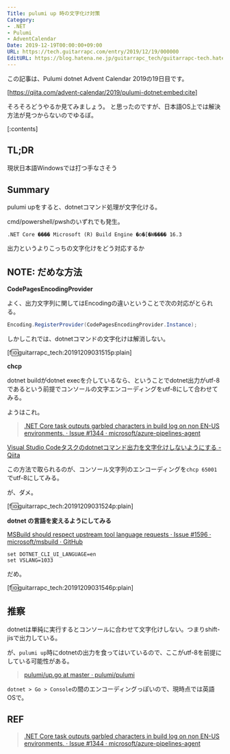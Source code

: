```yaml
---
Title: pulumi up 時の文字化け対策
Category:
- .NET
- Pulumi
- AdventCalendar
Date: 2019-12-19T00:00:00+09:00
URL: https://tech.guitarrapc.com/entry/2019/12/19/000000
EditURL: https://blog.hatena.ne.jp/guitarrapc_tech/guitarrapc-tech.hatenablog.com/atom/entry/26006613478874126
---
```


この記事は、Pulumi dotnet Advent Calendar 2019の19日目です。

[https://qiita.com/advent-calendar/2019/pulumi-dotnet:embed:cite]

そろそろどうやるか見てみましょう。
と思ったのですが、日本語OS上では解決方法が見つからないのでゆるぼ。

[:contents]


## TL;DR

現状日本語Windowsでは打つ手なさそう

## Summary

pulumi upをすると、dotnetコマンド処理が文字化ける。

cmd/powershell/pwshのいずれでも発生。

```
.NET Core ���� Microsoft (R) Build Engine �o�[�W���� 16.3
```

出力というよりこっちの文字化けをどう対応するか

## NOTE: だめな方法

**CodePagesEncodingProvider**

よく、出力文字列に関してはEncodingの違いということで次の対応がとられる。

```cs
Encoding.RegisterProvider(CodePagesEncodingProvider.Instance);
```

しかしこれでは、dotnetコマンドの文字化けは解消しない。

[f:id:guitarrapc_tech:20191209031515p:plain]


**chcp**

dotnet buildがdotnet execを介しているなら、ということでdotnet出力がutf-8であるという前提でコンソールの文字エンコーディングをutf-8にして合わせてみる。

ようはこれ。

> [\.NET Core task outputs garbled characters in build log on non EN\-US environments\. · Issue \#1344 · microsoft/azure\-pipelines\-agent](https://github.com/microsoft/azure-pipelines-agent/issues/1344)

[Visual Studio Codeタスクのdotnetコマンド出力を文字化けしないようにする \- Qiita](https://qiita.com/masaru_b_cl/items/705b75d256b11cb82feb)

この方法で取られるのが、コンソール文字列のエンコーディングを`chcp 65001`でutf-8にしてみる。

が、ダメ。

[f:id:guitarrapc_tech:20191209031524p:plain]

**dotnet の言語を変えるようにしてみる**

[MSBuild should respect upstream tool language requests · Issue \#1596 · microsoft/msbuild · GitHub](https://github.com/microsoft/msbuild/issues/1596#issuecomment-494069394)

```shell
set DOTNET_CLI_UI_LANGUAGE=en
set VSLANG=1033
```

だめ。

[f:id:guitarrapc_tech:20191209031546p:plain]


## 推察

dotnetは単純に実行するとコンソールに合わせて文字化けしない。つまりshift-jisで出力している。

が、`pulumi up`時にdotnetの出力を食ってはいているので、ここがutf-8を前提にしている可能性がある。

> [pulumi/up\.go at master · pulumi/pulumi](https://github.com/pulumi/pulumi/blob/master/cmd/up.go)

`dotnet > Go > Console`の間のエンコーディングっぽいので、現時点では英語OSで。

## REF

> [\.NET Core task outputs garbled characters in build log on non EN\-US environments\. · Issue \#1344 · microsoft/azure\-pipelines\-agent](https://github.com/microsoft/azure-pipelines-agent/issues/1344)
